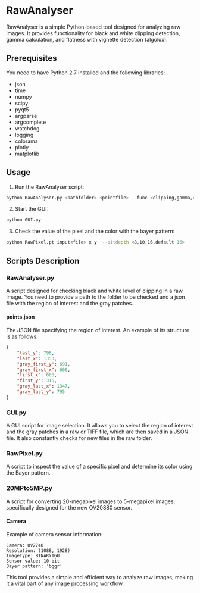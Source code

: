 # RawAnalyser
RawAnalyser is a simple Python-based tool designed for analyzing raw images. It provides functionality for black and white clipping detection, gamma calculation, and flatness with vignette detection (algolux). 

## Prerequisites
You need to have Python 2.7 installed and the following libraries:
- json
- time
- numpy
- scipy
- pyqt5
- argparse
- argcomplete
- watchdog
- logging
- colorama
- plotly
- matplotlib

## Usage
1. Run the RawAnalyser script: 
```bash
python RawAnalyser.py <pathfolder> <pointfile> --func <clipping,gamma,vignette,histogram,noHist,basic, default all> --bl <black level, default 1024> --vignette <pathvignette>
```
2. Start the GUI:
```bash
python GUI.py
```
3. Check the value of the pixel and the color with the bayer pattern:
```bash
python RawPixel.pt input<file> x y  --bitdepth <8,10,16,default 16>
```

## Scripts Description

### RawAnalyser.py
A script designed for checking black and white level of clipping in a raw image. You need to provide a path to the folder to be checked and a json file with the region of interest and the gray patches.

#### points.json
The JSON file specifying the region of interest. An example of its structure is as follows:
```json
{
    "last_y": 798,
    "last_x": 1353,
    "gray_first_y": 691,
    "gray_first_x": 606,
    "first_x": 603,
    "first_y": 315,
    "gray_last_x": 1347,
    "gray_last_y": 795
}
```

### GUI.py
A GUI script for image selection. It allows you to select the region of interest and the gray patches in a raw or TIFF file, which are then saved in a JSON file. It also constantly checks for new files in the raw folder.

### RawPixel.py
A script to inspect the value of a specific pixel and determine its color using the Bayer pattern.

### 20MPto5MP.py
A script for converting 20-megapixel images to 5-megapixel images, specifically designed for the new OV20880 sensor.

#### Camera
Example of camera sensor information:

```text
Camera: OV2740
Resolution: (1088, 1928)
ImageType: BINARY16U
Sensor value: 10 bit
Bayer pattern: 'bggr'
```

This tool provides a simple and efficient way to analyze raw images, making it a vital part of any image processing workflow.
